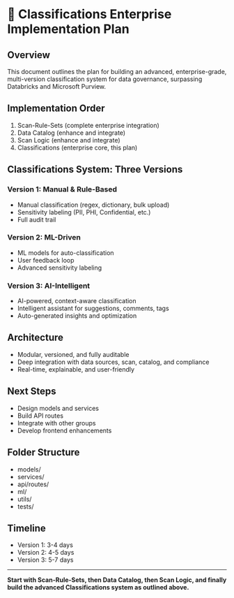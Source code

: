 # 🚀 Classifications Enterprise Implementation Plan

## Overview
This document outlines the plan for building an advanced, enterprise-grade, multi-version classification system for data governance, surpassing Databricks and Microsoft Purview.

## Implementation Order
1. Scan-Rule-Sets (complete enterprise integration)
2. Data Catalog (enhance and integrate)
3. Scan Logic (enhance and integrate)
4. Classifications (enterprise core, this plan)

## Classifications System: Three Versions

### Version 1: Manual & Rule-Based
- Manual classification (regex, dictionary, bulk upload)
- Sensitivity labeling (PII, PHI, Confidential, etc.)
- Full audit trail

### Version 2: ML-Driven
- ML models for auto-classification
- User feedback loop
- Advanced sensitivity labeling

### Version 3: AI-Intelligent
- AI-powered, context-aware classification
- Intelligent assistant for suggestions, comments, tags
- Auto-generated insights and optimization

## Architecture
- Modular, versioned, and fully auditable
- Deep integration with data sources, scan, catalog, and compliance
- Real-time, explainable, and user-friendly

## Next Steps
- Design models and services
- Build API routes
- Integrate with other groups
- Develop frontend enhancements

## Folder Structure
- models/
- services/
- api/routes/
- ml/
- utils/
- tests/

## Timeline
- Version 1: 3-4 days
- Version 2: 4-5 days
- Version 3: 5-7 days

---

**Start with Scan-Rule-Sets, then Data Catalog, then Scan Logic, and finally build the advanced Classifications system as outlined above.**